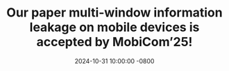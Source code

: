 ---
title: Our paper multi-window information leakage on mobile devices is accepted by MobiCom’25!
date: 2024-10-31 10:00:00 -0800
---